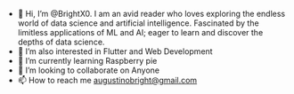 - 👋 Hi, I’m @BrightX0. I am an avid reader who loves exploring the endless world of data science and artificial intelligence. Fascinated by the limitless applications        of ML and AI; eager to     learn and discover the depths of data science.
- 👀 I’m also interested in Flutter and Web Development
- 🌱 I’m currently learning Raspberry pie
- 💞️ I’m looking to collaborate on Anyone
- 📫 How to reach me augustinobright@gmail.com

<!---
BrightX0 is a ✨ special ✨ repository because its `README.md` (this file) appears on your GitHub profile.
You can click the Preview link to take a look at your changes.
--->
